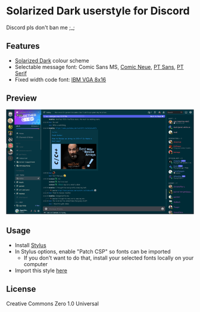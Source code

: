 # Solarized Dark userstyle for Discord

Discord pls don't ban me ;_;

## Features

* [Solarized Dark](https://ethanschoonover.com/solarized/) colour scheme
* Selectable message font: Comic Sans MS, [Comic Neue](https://fonts.google.com/specimen/Comic+Neue), [PT Sans](https://fonts.google.com/specimen/PT+Sans?query=PT+Sans), [PT Serif](https://fonts.google.com/specimen/PT+Serif?query=PT+Serif)
* Fixed width code font: [IBM VGA 8x16](https://int10h.org/oldschool-pc-fonts/fontlist/font?ibm_vga_8x16)

## Preview

![Preview Image](https://github.com/superjamie/discord-solarized-dark/blob/main/discord-solarized-dark-comic-sans.png?raw=true)

## Usage

* Install [Stylus](https://add0n.com/stylus.html)
* In Stylus options, enable "Patch CSP" so fonts can be imported
    * If you don't want to do that, install your selected fonts locally on your computer
* Import this style [here](https://raw.githubusercontent.com/superjamie/discord-solarized-dark/master/style.user.css)

## License

Creative Commons Zero 1.0 Universal

